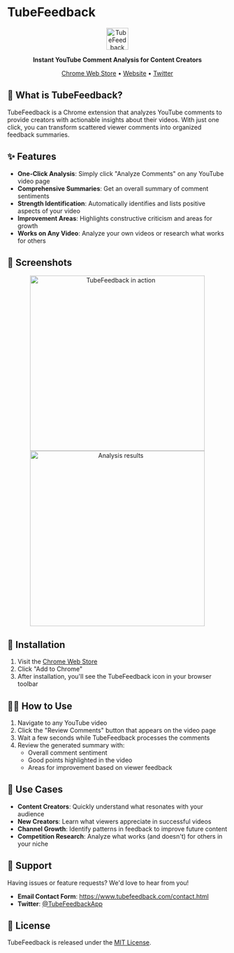 # TubeFeedback

<p align="center">
  <img src="https://www.tubefeedback.com/assets/images/logo_50.png" alt="TubeFeedback Logo" width="50"/>
</p>

<p align="center">
  <b>Instant YouTube Comment Analysis for Content Creators</b>
</p>

<p align="center">
  <a href="https://chromewebstore.google.com/detail/tubefeedback/hadpnofmnilindomppkndmlnjikpceie">Chrome Web Store</a> •
  <a href="https://www.tubefeedback.com">Website</a> •
  <a href="https://x.com/TubeFeedbackApp">Twitter</a>
</p>

## 🎯 What is TubeFeedback?

TubeFeedback is a Chrome extension that analyzes YouTube comments to provide creators with actionable insights about their videos. With just one click, you can transform scattered viewer comments into organized feedback summaries.

## ✨ Features

- **One-Click Analysis**: Simply click "Analyze Comments" on any YouTube video page
- **Comprehensive Summaries**: Get an overall summary of comment sentiments
- **Strength Identification**: Automatically identifies and lists positive aspects of your video
- **Improvement Areas**: Highlights constructive criticism and areas for growth
- **Works on Any Video**: Analyze your own videos or research what works for others

## 📸 Screenshots

<p align="center">
  <img src="https://your-screenshot1-url-here.png" width="400" alt="TubeFeedback in action"/>
  <img src="https://your-screenshot2-url-here.png" width="400" alt="Analysis results"/>
</p>

## 🔧 Installation

1. Visit the [Chrome Web Store](https://chromewebstore.google.com/detail/tubefeedback/hadpnofmnilindomppkndmlnjikpceie)
2. Click "Add to Chrome"
3. After installation, you'll see the TubeFeedback icon in your browser toolbar

## 👨‍💻 How to Use

1. Navigate to any YouTube video
2. Click the "Review Comments" button that appears on the video page
3. Wait a few seconds while TubeFeedback processes the comments
4. Review the generated summary with:
   - Overall comment sentiment
   - Good points highlighted in the video
   - Areas for improvement based on viewer feedback

## 🚀 Use Cases

- **Content Creators**: Quickly understand what resonates with your audience
- **New Creators**: Learn what viewers appreciate in successful videos
- **Channel Growth**: Identify patterns in feedback to improve future content
- **Competition Research**: Analyze what works (and doesn't) for others in your niche

## 💬 Support

Having issues or feature requests? We'd love to hear from you!

- **Email Contact Form**: https://www.tubefeedback.com/contact.html
- **Twitter**: [@TubeFeedbackApp](https://x.com/TubeFeedbackApp)

## 📄 License

TubeFeedback is released under the [MIT License](LICENSE).
